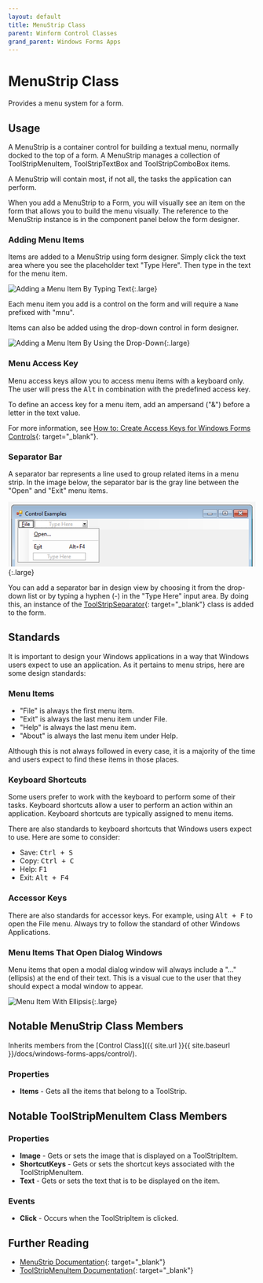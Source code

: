 ```yaml
---
layout: default
title: MenuStrip Class
parent: Winform Control Classes
grand_parent: Windows Forms Apps
---
```


# MenuStrip Class

Provides a menu system for a form.

## Usage

A MenuStrip is a container control for building a textual menu, normally docked to the top of a form. A MenuStrip manages a collection of ToolStripMenuItem, ToolStripTextBox and ToolStripComboBox items.

A MenuStrip will contain most, if not all, the tasks the application can perform.

When you add a MenuStrip to a Form, you will visually see an item on the form that allows you to build the menu visually. The reference to the MenuStrip instance is in the component panel below the form designer.

### Adding Menu Items

Items are added to a MenuStrip using form designer. Simply click the text area where you see the placeholder text "Type Here". Then type in the text for the menu item.

![Adding a Menu Item By Typing Text](../images/menustrip-type-here.png){:.large}

Each menu item you add is a control on the form and will require a `Name` prefixed with "mnu".

Items can also be added using the drop-down control in form designer.

![Adding a Menu Item By Using the Drop-Down](../images/menustrip-add-dropdown.png){:.large}

### Menu Access Key

Menu access keys allow you to access menu items with a keyboard only. The user will press the <kbd>Alt</kbd> in combination with the predefined access key.

To define an access key for a menu item, add an ampersand ("&") before a letter in the text value.

For more information, see [How to: Create Access Keys for Windows Forms Controls](https://docs.microsoft.com/en-us/dotnet/framework/winforms/controls/how-to-create-access-keys-for-windows-forms-controls){: target="_blank"}.

### Separator Bar

A separator bar represents a line used to group related items in a menu strip.  In the image below, the separator bar is the gray line between the "Open" and "Exit" menu items.

![Menu Item With Ellipsis](images/menustrip-item-ellipsis.png){:.large}

You can add a separator bar in design view by choosing it from the drop-down list or by typing a hyphen (-) in the "Type Here" input area.  By doing this, an instance of the [ToolStripSeparator](https://docs.microsoft.com/en-us/dotnet/api/system.windows.forms.toolstripseparator){: target="_blank"} class is added to the form.

## Standards

It is important to design your Windows applications in a way that Windows users expect to use an application. As it pertains to menu strips, here are some design standards:

### Menu Items

* "File" is always the first menu item.
* "Exit" is always the last menu item under File.
* "Help" is always the last menu item.
* "About" is always the last menu item under Help.

Although this is not always followed in every case, it is a majority of the time and users expect to find these items in those places.

### Keyboard Shortcuts

Some users prefer to work with the keyboard to perform some of their tasks. Keyboard shortcuts allow a user to perform an action within an application. Keyboard shortcuts are typically assigned to menu items.

There are also standards to keyboard shortcuts that Windows users expect to use. Here are some to consider:

* Save: <kbd>Ctrl + S</kbd>
* Copy: <kbd>Ctrl + C</kbd>
* Help: <kbd>F1</kbd>
* Exit: <kbd>Alt + F4</kbd>

### Accessor Keys

There are also standards for accessor keys. For example, using <kbd>Alt + F</kbd> to open the File menu. Always try to follow the standard of other Windows Applications.

### Menu Items That Open Dialog Windows

Menu items that open a modal dialog window will always include a "..." (ellipsis) at the end of their text. This is a visual cue to the user that they should expect a modal window to appear.

![Menu Item With Ellipsis](../images/menustrip/menustrip-item-ellipsis.png){:.large}

## Notable MenuStrip Class Members

Inherits members from the [Control Class]({{ site.url }}{{ site.baseurl }}/docs/windows-forms-apps/control/).

### Properties

* **Items** - Gets all the items that belong to a ToolStrip.

## Notable ToolStripMenuItem Class Members

### Properties

* **Image** - Gets or sets the image that is displayed on a ToolStripItem.
* **ShortcutKeys** - Gets or sets the shortcut keys associated with the ToolStripMenuItem.
* **Text** - Gets or sets the text that is to be displayed on the item.

### Events

* **Click** - Occurs when the ToolStripItem is clicked.

## Further Reading

* [MenuStrip Documentation](https://docs.microsoft.com/en-us/dotnet/api/system.windows.forms.menustrip){: target="_blank"}
* [ToolStripMenuItem Documentation](https://docs.microsoft.com/en-us/dotnet/api/system.windows.forms.toolstripmenuitem){: target="_blank"}
